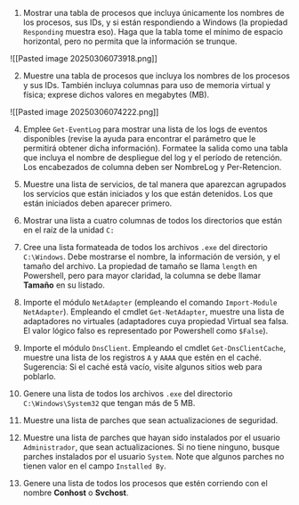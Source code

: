 
1. Mostrar una tabla de procesos que incluya únicamente los nombres de los
   procesos, sus IDs, y si están respondiendo a Windows (la propiedad
   ``Responding`` muestra eso). Haga que la tabla tome el mínimo de espacio
   horizontal, pero no permita que la información se trunque.

![[Pasted image 20250306073918.png]]

2. Muestre una tabla de procesos que incluya los nombres de los procesos y sus
   IDs. También incluya columnas para uso de memoria virtual y física;
   exprese dichos valores en megabytes (MB).

![[Pasted image 20250306074222.png]]

4. Emplee ``Get-EventLog`` para mostrar una lista de los logs de eventos
   disponibles (revise la ayuda para encontrar el parámetro que le permitirá
   obtener dicha información). Formatee la salida como una tabla que incluya
   el nombre de despliegue del log y el período de retención. Los encabezados
   de columna deben ser NombreLog y Per-Retencion.



5. Muestre una lista de servicios, de tal manera que aparezcan agrupados los
   servicios que están iniciados y los que están detenidos. Los que están
   iniciados deben aparecer primero.

5. Mostrar una lista a cuatro columnas de todos los directorios que están en
   el raíz de la unidad ``C:``

6. Cree una lista formateada de todos los archivos ``.exe`` del directorio
   ``C:\Windows``. Debe mostrarse el nombre, la información de versión, y el
   tamaño del archivo. La propiedad de tamaño se llama ``length`` en Powershell,
   pero para mayor claridad, la columna se debe llamar **Tamaño** en su listado.

7. Importe el módulo ``NetAdapter`` (empleando el comando ``Import-Module
   NetAdapter``).
   Empleando el cmdlet ``Get-NetAdapter``, muestre una lista de adaptadores no
   virtuales (adaptadores cuya propiedad Virtual sea falsa. El valor lógico
   falso es representado por Powershell como ``$False``).

8. Importe el módulo ``DnsClient``. Empleando el cmdlet ``Get-DnsClientCache``,
   muestre una lista de los registros ``A`` y ``AAAA`` que estén en el caché.
   Sugerencia: Si el caché está vacío, visite algunos sitios web para poblarlo.

9. Genere una lista de todos los archivos ``.exe`` del directorio
   ``C:\Windows\System32`` que tengan más de 5 MB.

10. Muestre una lista de parches que sean actualizaciones de seguridad.

11. Muestre una lista de parches que hayan sido instalados por el
    usuario ``Administrador``, que sean actualizaciones. Si no tiene ninguno,
    busque parches instalados por el usuario ``System``. Note que algunos parches
    no tienen valor en el campo ``Installed By``.

12. Genere una lista de todos los procesos que estén corriendo con el nombre
    **Conhost** o **Svchost**.
